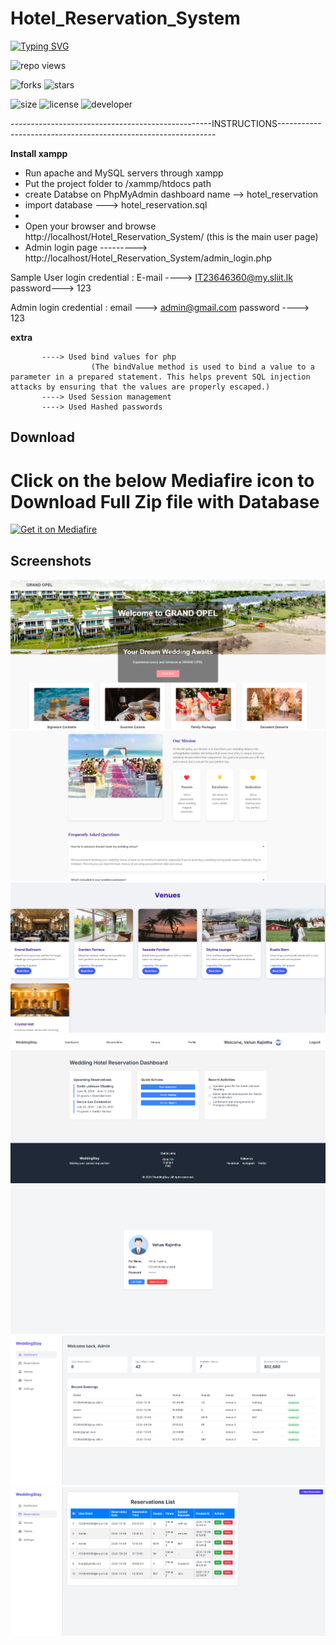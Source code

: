 # Hotel_Reservation_System

[![Typing SVG](https://readme-typing-svg.demolab.com?font=Fira+Code&pause=1000&color=9304F7&width=435&lines=Hotel+Reservation+System)](https://git.io/typing-svg)

![repo views](https://hits.seeyoufarm.com/api/count/incr/badge.svg?url=https%3A%2F%2Fgithub.com%2FVehanRajintha%2FHotel_Reservation_System&count_bg=%2379C83D&title_bg=%23555555&icon=gitpod.svg&icon_color=%23E7E7E7&title=Views&edge_flat=false)


![forks](https://img.shields.io/github/forks/VehanRajintha/Hotel_Reservation_System?label=Forks&style=social)
![stars](https://img.shields.io/github/stars/VehanRajintha/Hotel_Reservation_System?style=social)

![size](https://img.shields.io/github/repo-size/VehanRajintha/Hotel_Reservation_System?color=purple&label=Repo%20Size&style=plastic)
![license](https://img.shields.io/github/license/VehanRajintha/Hotel_Reservation_System?color=purple&label=License&style=plastic)
![developer](https://img.shields.io/static/v1?label=Author&message=Vehan%20Rajintha&color=purple&style=plastic)


--------------------------------------------------INSTRUCTIONS--------------------------------------------------------------

**Install xampp**
- Run apache and MySQL servers through xampp
- Put the project folder to /xammp/htdocs path
- create Databse on PhpMyAdmin dashboard name --> hotel_reservation
- import database ---> hotel_reservation.sql
- 
- Open your browser and browse http://localhost/Hotel_Reservation_System/ (this is the main user page)
- Admin login page --------->  http://localhost/Hotel_Reservation_System/admin_login.php

Sample User login credential : E-mail ----> IT23646360@my.sliit.lk
                               password---> 123

Admin login credential       : email ---> admin@gmail.com
                               password ----> 123




**extra**     

           ----> Used bind values for php 
		              (The bindValue method is used to bind a value to a parameter in a prepared statement. This helps prevent SQL injection   attacks by ensuring that the values are properly escaped.)
           ----> Used Session management 
           ----> Used Hashed passwords

## Download
# Click on the below Mediafire icon to Download Full Zip file with Database

[<img src="https://firebasestorage.googleapis.com/v0/b/vehan-5008a.appspot.com/o/mediafire-logo-transparent.png?alt=media&token=d196347c-31d4-409a-8dd8-a573b0e5149a"
    alt="Get it on Mediafire"
    height="80">](https://www.mediafire.com/file/7sp98ilql50gcs7/Blood_Donation_System.zip/file)



## Screenshots

![pic1](pic1.png)
![pic2](pic2.png)
![pic3](pic3.png)
![pic4](pic4.png)
![pic5](pic5.png)
![pic6](pic6.png)
![pic7](pic7.png)
